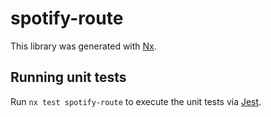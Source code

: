 # spotify-route

This library was generated with [Nx](https://nx.dev).

## Running unit tests

Run `nx test spotify-route` to execute the unit tests via [Jest](https://jestjs.io).
